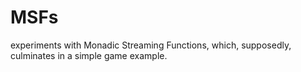 # MSFs
experiments with Monadic Streaming Functions, which, supposedly, culminates in a simple game example.
